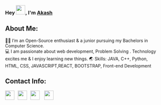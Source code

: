 ### Hey <img src="https://github.com/TheDudeThatCode/TheDudeThatCode/blob/master/Assets/Hi.gif" width="30" />, I'm [Akash](https://github.com/akash-kumar44)

 ## About Me:
👨‍🎓 I’m an Open-Source enthusiast & a junior pursuing my Bachelors in Computer Science. <br>
💻 I am passionate about web development, Problem Solving . Technology excites me & I enjoy learning new things.
🌏 Skills: JAVA, C++, Python, HTML, CSS, JAVASCRIPT,REACT, BOOTSTRAP, Front-end Development
## Contact Info: 
<a href="https://www.linkedin.com/in/akash-kumar-1b6339214/"><img width="30px" src="https://www.vectorlogo.zone/logos/linkedin/linkedin-icon.svg" /></a>&ensp;
<a href="https://twitter.com/akash_bhumbak"><img width="30px" src="https://www.vectorlogo.zone/logos/twitter/twitter-official.svg" /></a>&ensp;
<a href="mailto:akashbhumbak44@gmail.com"><img width="30px" src="https://www.vectorlogo.zone/logos/gmail/gmail-icon.svg" /></a> &ensp;
<a href="https://www.instagram.com/akash_daanav_/"><img width="30px" src="https://www.vectorlogo.zone/logos/instagram/instagram-icon.svg" /></a>

 <!--
### Here are some ideas to get you started:

- 🔭 I’m currently working on ...
- 🌱 I’m currently learning ...
- 👯 I’m looking to collaborate on ...
- 🤔 I’m looking for help with ...
- 💬 Ask me about ...
- 📫 How to reach me: ...
- 😄 Pronouns: ...
- ⚡ Fun fact: ...
-->
